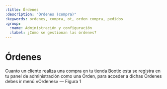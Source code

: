 ```yaml
---
:title: Órdenes 
:description: "Órdenes (compra)"
:keywords: ordenes, compra, ot, orden compra, pedidos 
:group:
  :name: Administración y configuración
  :label: ¿Cómo se gestionan las órdenes?
---
```

# Órdenes 

Cuanto un cliente realiza una compra en tu tienda Bootic esta se registra en tu
panel de administración como una Órden, para acceder a dichas Órdenes debes ir
menú «Órdenes» — Figura 1
